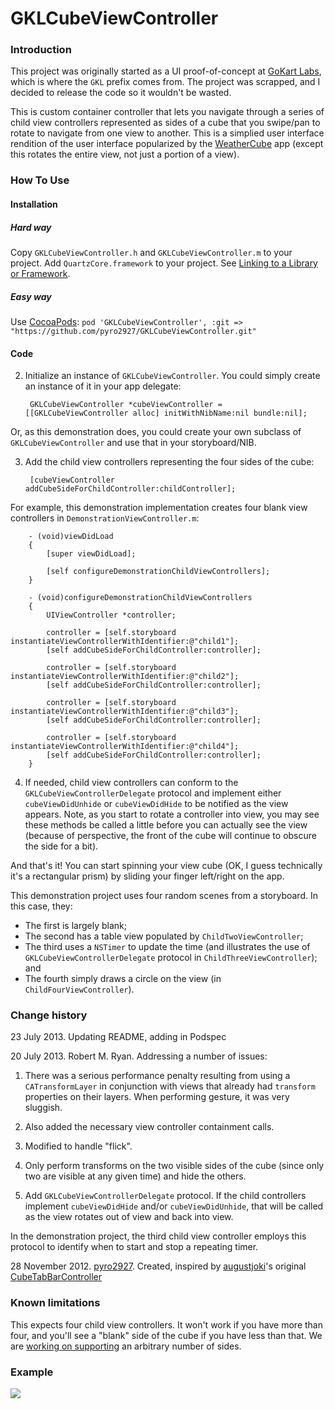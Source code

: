 GKLCubeViewController
===================

### Introduction

This project was originally started as a UI proof-of-concept at [GoKart Labs](http://gokartlabs.com/), which is where the `GKL` prefix comes from. The project was scrapped, and I decided to release the code so it wouldn't be wasted.

This is custom container controller that lets you navigate through a series of child view controllers represented as sides of a cube that you swipe/pan to rotate to navigate from one view to another. This is a simplied user interface rendition of the user interface popularized by the [WeatherCube](http://www.weathercube.com) app (except this rotates the entire view, not just a portion of a view).

### How To Use

#### Installation

##### Hard way
Copy `GKLCubeViewController.h` and `GKLCubeViewController.m` to your project. Add `QuartzCore.framework` to your project. See [Linking to a Library or Framework](http://developer.apple.com/library/ios/#recipes/xcode_help-project_editor/Articles/AddingaLibrarytoaTarget.html).

##### Easy way
Use [CocoaPods](http://cocoapods.org/): `pod 'GKLCubeViewController', :git => "https://github.com/pyro2927/GKLCubeViewController.git"`

#### Code

2. Initialize an instance of `GKLCubeViewController`. You could simply create an instance of it in your app delegate:

    	GKLCubeViewController *cubeViewController = [[GKLCubeViewController alloc] initWithNibName:nil bundle:nil];
        
 Or, as this demonstration does, you could create your own subclass of `GKLCubeViewController` and use that in your storyboard/NIB.
	
3. Add the child view controllers representing the four sides of the cube:

        [cubeViewController addCubeSideForChildController:childController];

 For example, this demonstration implementation creates four blank view controllers in `DemonstrationViewController.m`:

        - (void)viewDidLoad
        {
            [super viewDidLoad];

            [self configureDemonstrationChildViewControllers];
        }

        - (void)configureDemonstrationChildViewControllers
        {
            UIViewController *controller;
            
            controller = [self.storyboard instantiateViewControllerWithIdentifier:@"child1"];
            [self addCubeSideForChildController:controller];
            
            controller = [self.storyboard instantiateViewControllerWithIdentifier:@"child2"];
            [self addCubeSideForChildController:controller];
            
            controller = [self.storyboard instantiateViewControllerWithIdentifier:@"child3"];
            [self addCubeSideForChildController:controller];
            
            controller = [self.storyboard instantiateViewControllerWithIdentifier:@"child4"];
            [self addCubeSideForChildController:controller];
        }
        
4. If needed, child view controllers can conform to the `GKLCubeViewControllerDelegate` protocol and implement either `cubeViewDidUnhide` or `cubeViewDidHide` to be notified as the view appears. Note, as you start to rotate a controller into view, you may see these methods be called a little before you can actually see the view (because of perspective, the front of the cube will continue to obscure the side for a bit).

And that's it! You can start spinning your view cube (OK, I guess technically it's a rectangular prism) by sliding your finger left/right on the app.

This demonstration project uses four random scenes from a storyboard. In this case, they:

- The first is largely blank;
- The second has a table view populated by `ChildTwoViewController`;
- The third uses a `NSTimer` to update the time (and illustrates the use of `GKLCubeViewControllerDelegate` protocol in `ChildThreeViewController`); and
- The fourth simply draws a circle on the view (in `ChildFourViewController`).

### Change history

23 July 2013. Updating README, adding in Podspec

20 July 2013. Robert M. Ryan. Addressing a number of issues:

1. There was a serious performance penalty resulting from using a `CATransformLayer` in conjunction with views that already had `transform` properties on their layers. When performing gesture, it was very sluggish.

2. Also added the necessary view controller containment calls.

3. Modified to handle "flick".

4. Only perform transforms on the two visible sides of the cube (since only two are visible at any given time) and hide the others.

5. Add `GKLCubeViewControllerDelegate` protocol. If the child controllers implement `cubeViewDidHide` and/or `cubeViewDidUnhide`, that will be called as the view rotates out of view and back into view.

 In the demonstration project, the third child view controller employs this protocol to identify when to start and stop a repeating timer.

28 November 2012. [pyro2927](https://github.com/pyro2927). Created, inspired by [augustjoki](https://github.com/augustjoki)'s original [CubeTabBarController](https://github.com/augustjoki/CubeTabBarController)

### Known limitations

This expects four child view controllers. It won't work if you have more than four, and you'll see a "blank" side of the cube if you have less than that.  We are [working on supporting](https://github.com/pyro2927/GKLCubeViewController/tree/non-cube-support) an arbitrary number of sides.

### Example

![](https://raw.github.com/pyro2927/GKLCubeViewController/master/cube.gif)
